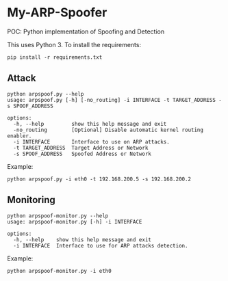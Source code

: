 # My-ARP-Spoofer
POC: Python implementation of Spoofing and Detection

This uses Python 3.
To install the requirements:
````
pip install -r requirements.txt
`````

## Attack
``````
python arpspoof.py --help 
usage: arpspoof.py [-h] [-no_routing] -i INTERFACE -t TARGET_ADDRESS -s SPOOF_ADDRESS

options:
  -h, --help         show this help message and exit
  -no_routing        [Optional] Disable automatic kernel routing enabler.
  -i INTERFACE       Interface to use on ARP attacks.
  -t TARGET_ADDRESS  Target Address or Network
  -s SPOOF_ADDRESS   Spoofed Address or Network
```````

Example:
````
python arpspoof.py -i eth0 -t 192.168.200.5 -s 192.168.200.2
````

## Monitoring
````
python arpspoof-monitor.py --help                                       
usage: arpspoof-monitor.py [-h] -i INTERFACE

options:
  -h, --help    show this help message and exit
  -i INTERFACE  Interface to use for ARP attacks detection.
`````

Example:
````
python arpspoof-monitor.py -i eth0
````                                      

